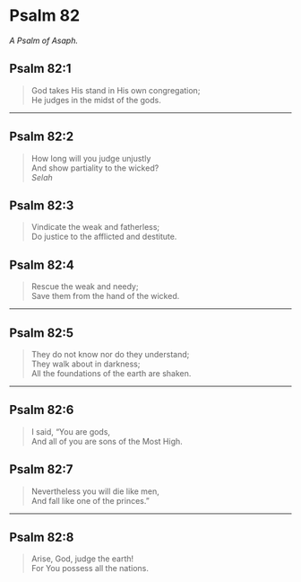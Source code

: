 # Psalm 82

_A Psalm of Asaph._

## Psalm 82:1

> God takes His stand in His own congregation;  
> He judges in the midst of the gods.

---

## Psalm 82:2

> How long will you judge unjustly  
> And show partiality to the wicked?  
> _Selah_

## Psalm 82:3

> Vindicate the weak and fatherless;  
> Do justice to the afflicted and destitute.

## Psalm 82:4

> Rescue the weak and needy;  
> Save them from the hand of the wicked.

---

## Psalm 82:5

> They do not know nor do they understand;  
> They walk about in darkness;  
> All the foundations of the earth are shaken.

---

## Psalm 82:6

> I said, “You are gods,  
> And all of you are sons of the Most High.

## Psalm 82:7

> Nevertheless you will die like men,  
> And fall like one of the princes.”

---

## Psalm 82:8

> Arise, God, judge the earth!  
> For You possess all the nations.
